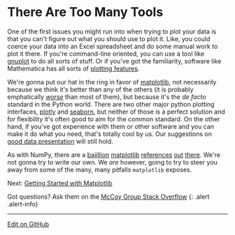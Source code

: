 # There Are Too Many Tools

One of the first issues you might run into when trying to plot your data is that you can't figure out what you should use to plot it.
Like, you could coerce your data into an Excel spreadsheet and do some manual work to plot it there.
If you're command-line oriented, you can use a tool like [gnuplot](http://www.gnuplot.info/) to do all sorts of stuff.
Or if you've got the familiarity, software like Mathematica has all sorts of [plotting features](https://reference.wolfram.com/language/guide/DataVisualization.html).

We're gonna put our hat in the ring in favor of [matplotlib](), not necessarily because we think it's better than any of the others (it is probably emphatically [_worse_](https://ryxcommar.com/2020/04/11/why-you-hate-matplotlib/) than most of them), but because it's the _de facto_ standard in the Python world.
There are two other major python plotting interfaces, [plotly](https://plotly.com/python-api-reference/) and [seaborn](https://seaborn.pydata.org/), but neither of those is a perfect solution and for flexibility it's often good to aim for the common standard.
On the other hand, if you've got experience with them or other software and you can make it do what you need, that's totally cool by us. Our suggestions on [good data presentation](TheGoodPlot.md) will still hold.

As with NumPy, there are a [bajillion](https://matplotlib.org/3.2.2/tutorials/introductory/lifecycle.html#getting-started) [matplotlib](https://jakevdp.github.io/PythonDataScienceHandbook/04.00-introduction-to-matplotlib.html) [references](https://jakevdp.github.io/mpl_tutorial/tutorial_pages/tut2.html) [out](https://matplotlib.org/tutorials/introductory/customizing.html) [there](https://www.tutorialspoint.com/matplotlib/matplotlib_object_oriented_interface.htm).
We're not gonna try to write our own.
We _are_ however, going to try to steer you away from some of the many, many pitfalls `matplotlib` exposes.

<span class="text-muted">Next:</span>
 [Getting Started with Matplotlib](OOPMatplotlib.md)<br/>

Got questions? Ask them on the [McCoy Group Stack Overflow](https://stackoverflow.com/c/mccoygroup/questions/ask)
{: .alert .alert-info}

---
[Edit on GitHub](https://github.com/McCoyGroup/References/edit/gh-pages/McCoy%20Group%20Code%20Academy/Plotting/TooManyTools.md)